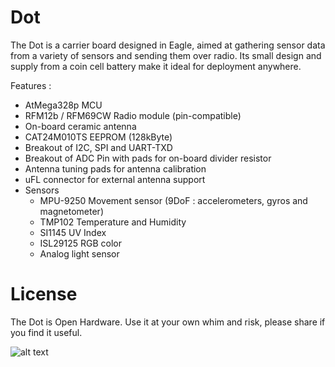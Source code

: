 # Dot

The Dot is a carrier board designed in Eagle, aimed at gathering sensor data from a variety of sensors and sending them over radio.
Its small design and supply from a coin cell battery make it ideal for deployment anywhere.

Features :
* AtMega328p MCU
* RFM12b / RFM69CW Radio module (pin-compatible)
* On-board ceramic antenna
* CAT24M010TS EEPROM (128kByte)
* Breakout of I2C, SPI and UART-TXD
* Breakout of ADC Pin with pads for on-board divider resistor
* Antenna tuning pads for antenna calibration
* uFL connector for external antenna support 
* Sensors
  * MPU-9250 Movement sensor (9DoF : accelerometers, gyros and magnetometer)
  * TMP102 Temperature and Humidity
  * SI1145 UV Index
  * ISL29125 RGB color
  * Analog light sensor

  
# License
The Dot is Open Hardware. Use it at your own whim and risk, please share if you find it useful.

![alt text](https://github.com/mihaigalos/Dot/images/oshw.jpg "Open Source Hardware")